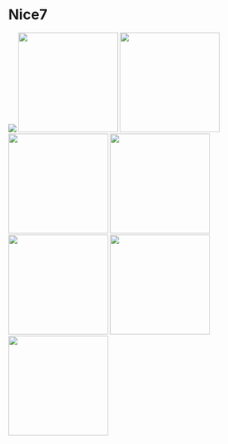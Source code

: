 # Nice7
<img src='https://github.com/xxsgxx/Nice7/blob/master/app/201244007_Ryu/Screenshot_1479439044?raw=true' />
<img src='/app/201244007_Ryu/Screenshot_1479439047' width='200px' />
<img src='/app/201244007_Ryu/Screenshot_1479439052' width='200px' />
<img src='/app/201244007_Ryu/Screenshot_1479439055' width='200px' />
<img src='/app/201244007_Ryu/Screenshot_1479439058' width='200px' />
<img src='/app/201244007_Ryu/Screenshot_1479439494' width='200px' />
<img src='/app/201244007_Ryu/Screenshot_1479439504' width='200px' />
<img src='/app/201244007_Ryu/Screenshot_1479439517' width='200px' />
